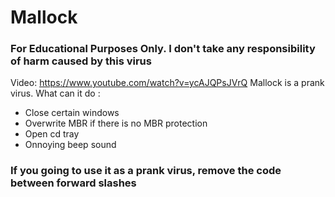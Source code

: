 # Mallock
### For Educational Purposes Only. I don't take any responsibility of harm caused by this virus
Video: https://www.youtube.com/watch?v=ycAJQPsJVrQ
Mallock is a prank virus.
What can it do :
- Close certain windows
- Overwrite MBR if there is no MBR protection
- Open cd tray
- Onnoying beep sound
### If you going to use it as a prank virus, remove the code between forward slashes
